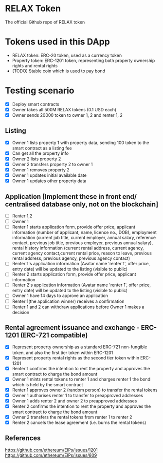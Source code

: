 # RELAX Token
The official Github repo of RELAX token

# Tokens used in this DApp
- RELAX token: ERC-20 token, used as a currency token
- Property token: ERC-1201 token, representing both property ownership rights and rental rights
- (TODO) Stable coin which is used to pay bond

# Testing scenario
- [x] Deploy smart contracts
- [x] Owner takes all 500M RELAX tokens (0.1 USD each)
- [x] Owner sends 20000 token to owner 1, 2 and renter 1, 2

## Listing
- [x] Owner 1 lists property 1 with property data, sending 100 token to the smart contract as a listing fee
- [x] Can get all the property info
- [x] Owner 2 lists property 2
- [x] Owner 2 transfers property 2 to owner 1
- [x] Owner 1 removes property 2
- [x] Owner 1 updates initial available date
- [x] Owner 1 updates other property data

## Application [Implement these in front end/ centralised database only, not on the blockchain]
- [ ] Renter 1,2
- [ ] Owner 1
- [ ] Renter 1 starts application form, provide offer price, applicant information (number of applicant, name, licence no., DOB), employment information (current job title, current employer, annual salary, reference contact, previous job title, previous employer, previous annual salary), rental history information (current rental address, current agency, current agency contact,current rental price, reason to leave, previous rental address, previous agency, previous agency contact)
- [ ] Renter 1's application information (Avatar name 'renter 1', offer price, entry date) will be updated to the listing (visible to public)
- [ ] Renter 2 starts application form, provide offer price, applicant information
- [ ] Renter 2's application information (Avatar name 'renter 1', offer price, entry date) will be updated to the listing (visible to public)
- [ ] Owner 1 have 14 days to approve an application
- [ ] Renter 1(the application winner) receives a confirmation
- [ ] Renter 1 and 2 can withdraw applications before Owner 1 makes a decision

##  Rental agreement issuance and exchange - ERC-1201 (ERC-721 compatible)
- [x] Represent property ownership as a standard ERC-721 non-fungible token, and also the first tier token within ERC-1201
- [x] Represent property rental rights as the second tier token within ERC-1201
- [x] Renter 1 confirms the intention to rent the property and approves the smart contract to charge the bond amount
- [x] Owner 1 mints rental tokens to renter 1 and charges renter 1 the bond which is held by the smart contract
- [x] Renter 1 approves owner 2 (random person) to transfer the rental tokens
- [x] Owner 1 authorises renter 1 to transfer to preapproved addresses
- [x] Owner 1 adds renter 2 and owner 2 to preapproved addresses
- [x] Renter 2 confirms the intention to rent the property and approves the smart contract to charge the bond amount
- [x] Owner 2 transfers the rental tokens from renter 1 to renter 2
- [x] Renter 2 cancels the lease agreement (i.e. burns the rental tokens)

## References
https://github.com/ethereum/EIPs/issues/1201
https://github.com/ethereum/EIPs/issues/809
